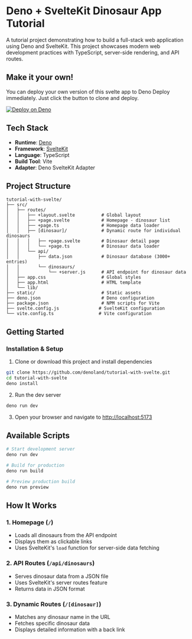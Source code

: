 # Deno + SvelteKit Dinosaur App Tutorial

A tutorial project demonstrating how to build a full-stack web application using Deno and SvelteKit. This project showcases modern web development practices with TypeScript, server-side rendering, and API routes.

## Make it your own!

You can deploy your own version of this svelte app to Deno Deploy immediately.
Just click the button to clone and deploy.

[![Deploy on Deno](https://deno.com/button)](https://app.deno.com/new?clone=https://github.com/denoland/tutorial-with-svelte)


## Tech Stack

- **Runtime**: [Deno](https://deno.com/)
- **Framework**: [SvelteKit](https://kit.svelte.dev/)
- **Language**: TypeScript
- **Build Tool**: Vite
- **Adapter**: Deno SvelteKit Adapter

## Project Structure

```text
tutorial-with-svelte/
├── src/
│   ├── routes/
│   │   ├── +layout.svelte          # Global layout
│   │   ├── +page.svelte            # Homepage - dinosaur list
│   │   ├── +page.ts                # Homepage data loader
│   │   ├── [dinosaur]/             # Dynamic route for individual dinosaurs
│   │   │   ├── +page.svelte        # Dinosaur detail page
│   │   │   └── +page.ts            # Dinosaur data loader
│   │   └── api/
│   │       ├── data.json           # Dinosaur database (3000+ entries)
│   │       └── dinosaurs/
│   │           └── +server.js      # API endpoint for dinosaur data
│   ├── app.css                     # Global styles
│   ├── app.html                    # HTML template
│   └── lib/
├── static/                         # Static assets
├── deno.json                       # Deno configuration
├── package.json                    # NPM scripts for Vite
├── svelte.config.js               # SvelteKit configuration
└── vite.config.ts                 # Vite configuration
```

## Getting Started

### Installation & Setup

1. Clone or download this project and install dependencies

```bash
git clone https://github.com/denoland/tutorial-with-svelte.git
cd tutorial-with-svelte
deno install
```

2. Run the dev server

```bash
deno run dev
```

3. Open your browser and navigate to [http://localhost:5173](http://localhost:5173)

## Available Scripts

```bash
# Start development server
deno run dev

# Build for production
deno run build

# Preview production build
deno run preview
```

## How It Works

### 1. Homepage (`/`)

- Loads all dinosaurs from the API endpoint
- Displays them as clickable links
- Uses SvelteKit's `load` function for server-side data fetching

### 2. API Routes (`/api/dinosaurs`)

- Serves dinosaur data from a JSON file
- Uses SvelteKit's server routes feature
- Returns data in JSON format

### 3. Dynamic Routes (`/[dinosaur]`)

- Matches any dinosaur name in the URL
- Fetches specific dinosaur data
- Displays detailed information with a back link
